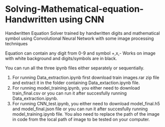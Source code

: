 # Solving-Mathematical-equation-Handwritten using CNN
 Handwritten Equation Solver trained by handwritten digits and mathematical symbol using Convolutional Neural Network with some image processing techniques
 
Equation can contain any digit from 0-9 and symbol +,x,- Works on image with white background and digits/symbols are in black.

You can run all the three ipynb files either separately or sequentially.

1. For running Data_extraction.ipynb first download train images.rar zip file and extract it in the folder containing Data_extaction.ipynb file.
2. For running model_training.ipynb, you either need to download train_final.csv or you can run it after succesfully running Data_extraction.ipynb.
3. For running CNN_test.ipynb, you either need to download model_final.h5 and model_final.json file or you can run it after succesfully running model_training.ipynb file. You also need to replace the path of the image in code from the local path of image to be tested on your computer.
